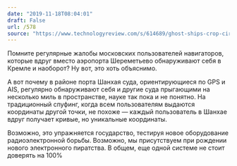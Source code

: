 ```yaml
---
date: "2019-11-18T08:04:01"
draft: False
url: /578
source: "https://www.technologyreview.com/s/614689/ghost-ships-crop-circles-and-soft-gold-a-gps-mystery-in-shanghai/"
---
```


Помните регулярные жалобы московских пользователей навигаторов, которые вдруг вместо аэропорта Шереметьево обнаруживают себя в Кремле и наоборот? Ну вот, это хоть объяснимо.

А вот почему в районе порта Шанхая суда, ориентирующиеся по GPS и AIS, регулярно обнаруживают себя и другие суда прыгающими на несколько миль в пространстве, науке так пока и не понятно. На традиционный спуфинг, когда всем пользователям выдаются координаты другой точки, не похоже — каждый пользователь в Шанхае вдруг получает кривые, но уникальные координаты. 

Возможно, это упражняется государство, тестируя новое оборудование радиоэлектронной борьбы. Возможно, мы присутствуем при рождении нового электронного пиратства. В общем, еще одной системе не стоит доверять на 100%
